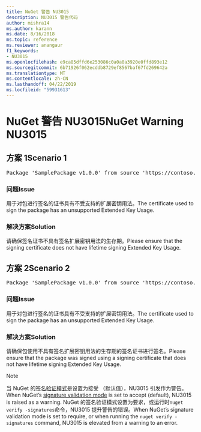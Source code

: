 ```yaml
---
title: NuGet 警告 NU3015
description: NU3015 警告代码
author: mishra14
ms.author: karann
ms.date: 8/16/2018
ms.topic: reference
ms.reviewer: anangaur
f1_keywords:
- NU3015
ms.openlocfilehash: e9ca85dffd6e253086c0a0a0a3920e0ffd893e12
ms.sourcegitcommit: 6b71926f062ecddb8729ef8567baf67fd269642a
ms.translationtype: MT
ms.contentlocale: zh-CN
ms.lasthandoff: 04/22/2019
ms.locfileid: "59931613"
---
```

# <a name="nuget-warning-nu3015"></a><span data-ttu-id="66266-103">NuGet 警告 NU3015</span><span class="sxs-lookup"><span data-stu-id="66266-103">NuGet Warning NU3015</span></span>

## <a name="scenario-1"></a><span data-ttu-id="66266-104">方案 1</span><span class="sxs-lookup"><span data-stu-id="66266-104">Scenario 1</span></span>

<pre>Package 'SamplePackage v1.0.0' from source 'https://contoso.com/index.json': The lifetime signing EKU in the primary signature's certificate is not supported.</pre>

### <a name="issue"></a><span data-ttu-id="66266-105">问题</span><span class="sxs-lookup"><span data-stu-id="66266-105">Issue</span></span>

<span data-ttu-id="66266-106">用于对包进行签名的证书具有不受支持的扩展密钥用法。</span><span class="sxs-lookup"><span data-stu-id="66266-106">The certificate used to sign the package has an unsupported Extended Key Usage.</span></span>


### <a name="solution"></a><span data-ttu-id="66266-107">解决方案</span><span class="sxs-lookup"><span data-stu-id="66266-107">Solution</span></span>

<span data-ttu-id="66266-108">请确保签名证书不具有签名扩展密钥用法的生存期。</span><span class="sxs-lookup"><span data-stu-id="66266-108">Please ensure that the signing certificate does not have lifetime signing Extended Key Usage.</span></span>



## <a name="scenario-2"></a><span data-ttu-id="66266-109">方案 2</span><span class="sxs-lookup"><span data-stu-id="66266-109">Scenario 2</span></span>

<pre>Package 'SamplePackage v1.0.0' from source 'https://contoso.com/index.json': The lifetime signing EKU in the signing certificate is not supported.</pre>

### <a name="issue"></a><span data-ttu-id="66266-110">问题</span><span class="sxs-lookup"><span data-stu-id="66266-110">Issue</span></span>

<span data-ttu-id="66266-111">用于对包进行签名的证书具有不受支持的扩展密钥用法。</span><span class="sxs-lookup"><span data-stu-id="66266-111">The certificate used to sign the package has an unsupported Extended Key Usage.</span></span>


### <a name="solution"></a><span data-ttu-id="66266-112">解决方案</span><span class="sxs-lookup"><span data-stu-id="66266-112">Solution</span></span>

<span data-ttu-id="66266-113">请确保包使用不具有签名扩展密钥用法的生存期的签名证书进行签名。</span><span class="sxs-lookup"><span data-stu-id="66266-113">Please ensure that the package was signed using a signing certificate that does not have lifetime signing Extended Key Usage.</span></span>


> [!Note]
> <span data-ttu-id="66266-114">当 NuGet 的[签名验证模式](https://docs.microsoft.com/en-us/nuget/consume-packages/installing-signed-packages#configure-package-signature-requirements)是设置为接受 （默认值），NU3015 引发作为警告。</span><span class="sxs-lookup"><span data-stu-id="66266-114">When NuGet’s [signature validation mode](https://docs.microsoft.com/en-us/nuget/consume-packages/installing-signed-packages#configure-package-signature-requirements) is set to accept (default), NU3015 is raised as a warning.</span></span> <span data-ttu-id="66266-115">NuGet 的签名验证模式设置为要求，或运行时`nuget verify -signatures`命令，NU3015 提升警告的错误。</span><span class="sxs-lookup"><span data-stu-id="66266-115">When NuGet’s signature validation mode is set to require, or when running the `nuget verify -signatures` command, NU3015 is elevated from a warning to an error.</span></span> 